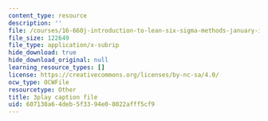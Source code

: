 ```yaml
---
content_type: resource
description: ''
file: /courses/16-660j-introduction-to-lean-six-sigma-methods-january-iap-2012/607138a64deb5f3394e08022afff5cf9_I-DIXcoeaNQ.vtt
file_size: 122649
file_type: application/x-subrip
hide_download: true
hide_download_original: null
learning_resource_types: []
license: https://creativecommons.org/licenses/by-nc-sa/4.0/
ocw_type: OCWFile
resourcetype: Other
title: 3play caption file
uid: 607138a6-4deb-5f33-94e0-8022afff5cf9
---
```

